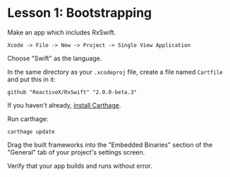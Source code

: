 # Lesson 1: Bootstrapping

Make an app which includes RxSwift.

`Xcode -> File -> New -> Project -> Single View Application`

Choose "Swift" as the language.

In the same directory as your `.xcodeproj` file, create a file named `Cartfile` and put this in it:

```
github "ReactiveX/RxSwift" "2.0.0-beta.3"
```

If you haven't already, [install Carthage](https://github.com/Carthage/Carthage).

Run carthage:

```
carthage update
```

Drag the built frameworks into the "Embedded Binaries" section of the "General" tab of your project's settings screen.

Verify that your app builds and runs without error.
